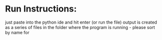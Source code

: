 # Run Instructions:
just paste into the python ide and hit enter
(or run the file)
output is created as a series of files in the folder where the program is running - please sort by name for

